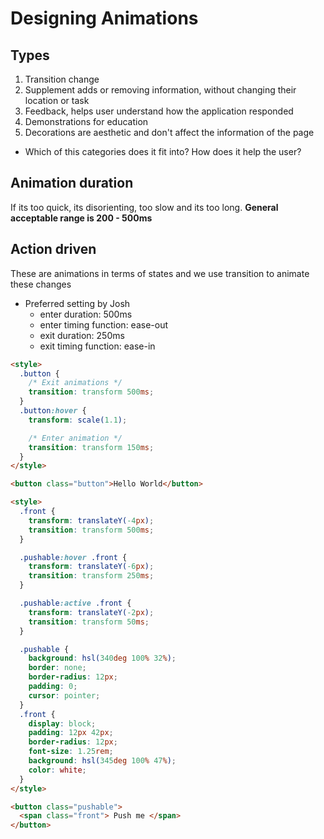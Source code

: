 # Designing Animations

## Types

1. Transition change
2. Supplement adds or removing information, without changing their location or task
3. Feedback, helps user understand how the application responded
4. Demonstrations for education
5. Decorations are aesthetic and don't affect the information of the page

- Which of this categories does it fit into? How does it help the user?

## Animation duration

If its too quick, its disorienting, too slow and its too long.
**General acceptable range is 200 - 500ms**

## Action driven

These are animations in terms of states and we use transition to animate these changes

- Preferred setting by Josh
  - enter duration: 500ms
  - enter timing function: ease-out
  - exit duration: 250ms
  - exit timing function: ease-in

```html
<style>
  .button {
    /* Exit animations */
    transition: transform 500ms;
  }
  .button:hover {
    transform: scale(1.1);

    /* Enter animation */
    transition: transform 150ms;
  }
</style>

<button class="button">Hello World</button>
```

```html
<style>
  .front {
    transform: translateY(-4px);
    transition: transform 500ms;
  }

  .pushable:hover .front {
    transform: translateY(-6px);
    transition: transform 250ms;
  }

  .pushable:active .front {
    transform: translateY(-2px);
    transition: transform 50ms;
  }

  .pushable {
    background: hsl(340deg 100% 32%);
    border: none;
    border-radius: 12px;
    padding: 0;
    cursor: pointer;
  }
  .front {
    display: block;
    padding: 12px 42px;
    border-radius: 12px;
    font-size: 1.25rem;
    background: hsl(345deg 100% 47%);
    color: white;
  }
</style>

<button class="pushable">
  <span class="front"> Push me </span>
</button>
```

